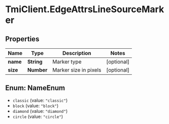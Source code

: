 # TmiClient.EdgeAttrsLineSourceMarker

## Properties
Name | Type | Description | Notes
------------ | ------------- | ------------- | -------------
**name** | **String** | Marker type | [optional] 
**size** | **Number** | Marker size in pixels | [optional] 

<a name="NameEnum"></a>
## Enum: NameEnum

* `classic` (value: `"classic"`)
* `block` (value: `"block"`)
* `diamond` (value: `"diamond"`)
* `circle` (value: `"circle"`)

